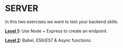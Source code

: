 # SERVER

In this two exercises we want to test your backend skills.

**[Level 1](https://github.com/worona/selection-test-01/tree/master/server/level%201):** Use Node + Express to create an endpoint.

**[Level 2](https://github.com/worona/selection-test-01/tree/master/server/level%202):** Babel, ES6/ES7 & Async functions.
